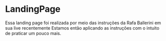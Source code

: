 # LandingPage
 Essa landing page foi realizada por meio das instruções da Rafa Ballerini em sua live recentemente 
 Estamos então aplicando as instruções com o intuito de praticar um pouco mais.
